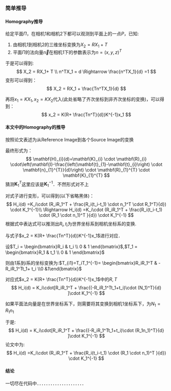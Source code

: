 ### 简单推导

#### Homography推导

给定平面$\Pi$，在相机1和相机2下都可以观测到平面上的一点$P$，已知:

1. 由相机1到相机2的三维坐标变换为$X_2=RX_1+T$
2. 平面$\Pi$的法向量$\vec{n}$在相机1下的参数表示为$n=(x,y,z)^T$

于是可以得到:
$$
X_2 = RX_1+ T \\
n^TX_1 = d \Rightarrow \frac{n^TX_1}{d} =1
$$
变形可以得到：
$$
X_2 = RX_1 + \frac{Tn^TX_1}{d}
$$


再将$x_1=KX_1,x_2 =KX_2$代入(此处省略了齐次坐标到非齐次坐标的变换)，可以得到：
$$
x_2 = K(R+ \frac{Tn^T}{d})K^{-1}x_1
$$

#### 本文中的Homography的推导

按照论文表述为从Reference Image到各个Source Image的变换

最终形式为：
$$
\mathbf{H}_{i}(d)=\mathbf{K}_{i} \cdot \mathbf{R}_{i} \cdot\left(\mathbf{I}-\frac{\left(\mathbf{t}_{1}-\mathbf{t}_{i}\right) \cdot \mathbf{n}_{1}^{T}}{d}\right) \cdot \mathbf{R}_{1}^{T} \cdot \mathbf{K}_{1}^{T}
$$
猜测$\mathbf{K}_1^T$这里应该是$\mathbf{K}_1^{-1}$．不然形式对不上

对式子进行变形，可以得到(以下省略黑体)：
$$
H_i(d) =K_i\cdot (R_iR_1^T + \frac{R_i(t_i-t_1) \cdot n_1^T \cdot R_1^T}{d}) \cdot K_1^{-1}\\
\Rightarrow H_i(d) =K_i\cdot (R_iR_1^T + \frac{R_i(t_i-t_1) \cdot (R_1 \cdot  n_1)^T }{d}) \cdot K_1^{-1}
$$
根据式中表达式可以推测出$R_i,t_i$为世界坐标系到相机坐标系的变换.

与式子$x_2 = K(R+ \frac{Tn^T}{d})K^{-1}x_1$进行对应．

设$T_i = \begin{bmatrix}R_i & t_i \\ 0 & 1 \end{bmatrix}$,$T_1 = \begin{bmatrix}R_1 & t_1 \\ 0 & 1 \end{bmatrix}$

则由1系到$i$系的坐标变换为:$T_{i1}=T_iT_1^{-1}= \begin{bmatrix}R_iR_1^T & -R_iR_1^Tt_1+ t_i  \\0 &1\end{bmatrix}$

对应式$x_2 = K(R+ \frac{Tn^T}{d})K^{-1}x_1$中的$R,T$
$$
H_i(d) = K_i\cdot[R_iR_1^T + \frac{(-R_iR_1^Tt_1+t_i)\cdot (N_1)^T}{d} ]\cdot K_1^{-1}
$$

如果平面法向量是在世界坐标系下，则需要将其变换到相机1坐标系下，为$N_1 =R_1n_1$

于是:
$$
H_i(d) = K_i\cdot[R_iR_1^T + \frac{(-R_iR_1^Tt_1+t_i)\cdot (R_1n_1)^T}{d} ]\cdot K_1^{-1}
$$
论文中为:
$$
H_i(d) =K_i\cdot (R_iR_1^T + \frac{R_i(t_i-t_1) \cdot (R_1 \cdot  n_1)^T }{d}) \cdot K_1^{-1}
$$

#### 结论

一切尽在代码中．．．．．．．．．．．．．．．．．．．．．